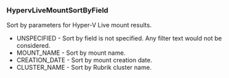 ### HypervLiveMountSortByField
Sort by parameters for Hyper-V Live mount results.

- UNSPECIFIED - Sort by field is not specified. Any filter text would
 not be considered.
- MOUNT_NAME - Sort by mount name.
- CREATION_DATE - Sort by mount creation date.
- CLUSTER_NAME - Sort by Rubrik cluster name.
